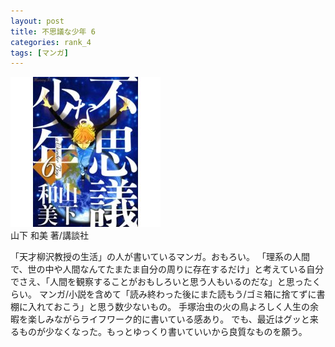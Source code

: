 ```yaml
---
layout: post
title: 不思議な少年 6
categories: rank_4
tags: [マンガ]
---
```



<div class="book"><div class="book_image"><a href="http://www.amazon.co.jp/dp/4063726665/"><img src="/images/a_wonder_boy.jpg"></a></div><div class="book_info">山下 和美 著/講談社</div><div class="clear"></div></div>

「天才柳沢教授の生活」の人が書いているマンガ。おもろい。
「理系の人間で、世の中や人間なんてたまたま自分の周りに存在するだけ」と考えている自分でさえ、「人間を観察することがおもしろいと思う人もいるのだな」と思ったくらい。
マンガ/小説を含めて「読み終わった後にまた読もう/ゴミ箱に捨てずに書棚に入れておこう」と思う数少ないもの。
手塚治虫の火の鳥よろしく人生の余暇を楽しみながらライフワーク的に書いている感あり。
でも、最近はグッと来るものが少なくなった。もっとゆっくり書いていいから良質なものを願う。
